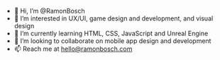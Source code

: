 - 👋 Hi, I’m @RamonBosch
- 👀 I’m interested in UX/UI, game design and development, and visual design
- 🌱 I’m currently learning HTML, CSS, JavaScript and Unreal Engine
- 💞️ I’m looking to collaborate on mobile app design and development
- 📫 Reach me at hello@ramonbosch.com

<!---
RamonBosch/RamonBosch is a ✨ special ✨ repository because its `README.md` (this file) appears on your GitHub profile.
You can click the Preview link to take a look at your changes.
--->
